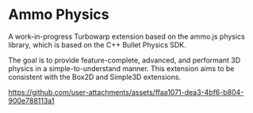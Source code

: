 # Ammo Physics

A work-in-progress Turbowarp extension based on the ammo.js physics library, which is based on the C++ Bullet Physics SDK.

The goal is to provide feature-complete, advanced, and performant 3D physics in a simple-to-understand manner. This extension aims to be consistent with the Box2D and Simple3D extensions.

https://github.com/user-attachments/assets/ffaa1071-dea3-4bf6-b804-900e788113a1
